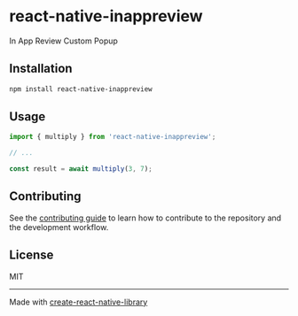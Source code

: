 # react-native-inappreview

In App Review Custom Popup

## Installation

```sh
npm install react-native-inappreview
```

## Usage


```js
import { multiply } from 'react-native-inappreview';

// ...

const result = await multiply(3, 7);
```


## Contributing

See the [contributing guide](CONTRIBUTING.md) to learn how to contribute to the repository and the development workflow.

## License

MIT

---

Made with [create-react-native-library](https://github.com/callstack/react-native-builder-bob)
